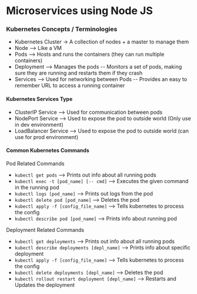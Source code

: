 # Microservices using Node JS

### Kubernetes Concepts / Terminologies

- Kubernetes Cluster -> A collection of nodes + a master to manage them
- Node --> Like a VM
- Pods --> Hosts and runs the containers (they can run multiple containers)
- Deployment --> Manages the pods -- Monitors a set of pods, making sure they are running and restarts them if they crash
- Services --> Used for networking between Pods -- Provides an easy to remember URL to access a running container

#### Kubernetes Services Type
- ClusterIP Service --> Used for communication between pods
- NodePort Service --> Used to expose the pod to outside world (Only use in dev environment)
- LoadBalancer Service --> Used to expose the pod to outside world (can use for prod environment)

#### Common Kubernetes Commands

Pod Related Commands

- `kubectl get pods` --> Prints out info about all running pods
- `kubectl exec -t [pod_name] [-- cmd]` --> Executes the given command in the running pod
- `kubectl logs [pod_name]` --> Prints out logs from the pod
- `kubectl delete pod [pod_name]` --> Deletes the pod
- `kubectl apply -f [config_file_name]` --> Tells kubernetes to process the config
- `kubectl describe pod [pod_name]` --> Prints info about running pod

Deployment Related Commands

- `kubectl get deployments` --> Prints out info about all running pods
- `kubectl describe deployments [depl_name]` --> Prints info about specific deployment
- `kubectl apply -f [config_file_name]` --> Tells kubernetes to process the config
- `kubectl delete deployments [depl_name]` --> Deletes the pod
- `kubectl rollout restart deployment [depl_name]` --> Restarts and Updates the deployment
